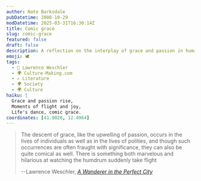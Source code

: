 ```yaml
---
author: Nate Barksdale
pubDatetime: 2008-10-29
modDatetime: 2025-03-31T16:30:14Z
title: Comic grace
slug: comic-grace
featured: false
draft: false
description: A reflection on the interplay of grace and passion in human lives and societies, highlighting both their significance and humor.
emoji: 🕊️
tags:
  - 📖 Lawrence Weschler
  - 🌍 Culture-Making.com
  - ✍️ Literature
  - 🌍 Society
  - 🌍 Culture
haiku: |
  Grace and passion rise,  
  Moments of flight and joy,  
  Life's dance, comic grace.
coordinates: [41.9028, 12.4964]
---
```


> The descent of grace, like the upwelling of passion, occurs in the lives of individuals as well as in the lives of polities, and though such occurrences are often fraught with significance, they can also be quite comical as well. There is something both marvelous and hilarious at watching the humdrum suddenly take flight
>
> --Lawrence Weschler, [_A Wanderer in the Perfect City_](http://books.google.com/books?id=zyYaAAAAYAAJ&q=weschler+perfect+city&dq=weschler+perfect+city&ei=1OYIScD7CIPytQPJjJGiBg&client=firefox-a&pgis=1)
